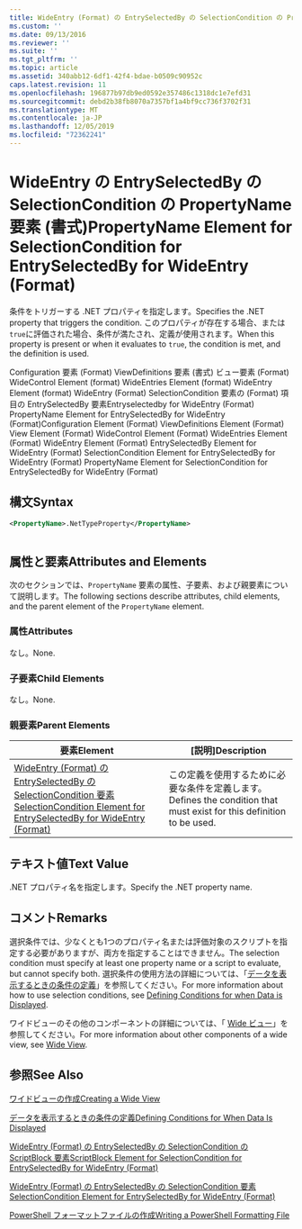 ```yaml
---
title: WideEntry (Format) の EntrySelectedBy の SelectionCondition の PropertyName 要素Microsoft Docs
ms.custom: ''
ms.date: 09/13/2016
ms.reviewer: ''
ms.suite: ''
ms.tgt_pltfrm: ''
ms.topic: article
ms.assetid: 340abb12-6df1-42f4-bdae-b0509c90952c
caps.latest.revision: 11
ms.openlocfilehash: 196877b97db9ed0592e357486c1318dc1e7efd31
ms.sourcegitcommit: debd2b38fb8070a7357bf1a4bf9cc736f3702f31
ms.translationtype: MT
ms.contentlocale: ja-JP
ms.lasthandoff: 12/05/2019
ms.locfileid: "72362241"
---
```

# <a name="propertyname-element-for-selectioncondition-for-entryselectedby-for-wideentry-format"></a><span data-ttu-id="592b0-102">WideEntry の EntrySelectedBy の SelectionCondition の PropertyName 要素 (書式)</span><span class="sxs-lookup"><span data-stu-id="592b0-102">PropertyName Element for SelectionCondition for EntrySelectedBy for WideEntry (Format)</span></span>

<span data-ttu-id="592b0-103">条件をトリガーする .NET プロパティを指定します。</span><span class="sxs-lookup"><span data-stu-id="592b0-103">Specifies the .NET property that triggers the condition.</span></span> <span data-ttu-id="592b0-104">このプロパティが存在する場合、または `true`に評価された場合、条件が満たされ、定義が使用されます。</span><span class="sxs-lookup"><span data-stu-id="592b0-104">When this property is present or when it evaluates to `true`, the condition is met, and the definition is used.</span></span>

<span data-ttu-id="592b0-105">Configuration 要素 (Format) ViewDefinitions 要素 (書式) ビュー要素 (Format) WideControl Element (format) WideEntries Element (format) WideEntry Element (format) WideEntry (Format) SelectionCondition 要素の (Format) 項目の EntrySelectedBy 要素Entryselectedby for WideEntry (Format) PropertyName Element for EntrySelectedBy for WideEntry (Format)</span><span class="sxs-lookup"><span data-stu-id="592b0-105">Configuration Element (Format) ViewDefinitions Element (Format) View Element (Format) WideControl Element (Format) WideEntries Element (Format) WideEntry Element (Format) EntrySelectedBy Element for WideEntry (Format) SelectionCondition Element for EntrySelectedBy for WideEntry (Format) PropertyName Element for SelectionCondition for EntrySelectedBy for WideEntry (Format)</span></span>

## <a name="syntax"></a><span data-ttu-id="592b0-106">構文</span><span class="sxs-lookup"><span data-stu-id="592b0-106">Syntax</span></span>

```xml
<PropertyName>.NetTypeProperty</PropertyName>
```

```csharp

```

## <a name="attributes-and-elements"></a><span data-ttu-id="592b0-107">属性と要素</span><span class="sxs-lookup"><span data-stu-id="592b0-107">Attributes and Elements</span></span>

<span data-ttu-id="592b0-108">次のセクションでは、`PropertyName` 要素の属性、子要素、および親要素について説明します。</span><span class="sxs-lookup"><span data-stu-id="592b0-108">The following sections describe attributes, child elements, and the parent element of the `PropertyName` element.</span></span>

### <a name="attributes"></a><span data-ttu-id="592b0-109">属性</span><span class="sxs-lookup"><span data-stu-id="592b0-109">Attributes</span></span>

<span data-ttu-id="592b0-110">なし。</span><span class="sxs-lookup"><span data-stu-id="592b0-110">None.</span></span>

### <a name="child-elements"></a><span data-ttu-id="592b0-111">子要素</span><span class="sxs-lookup"><span data-stu-id="592b0-111">Child Elements</span></span>

<span data-ttu-id="592b0-112">なし。</span><span class="sxs-lookup"><span data-stu-id="592b0-112">None.</span></span>

### <a name="parent-elements"></a><span data-ttu-id="592b0-113">親要素</span><span class="sxs-lookup"><span data-stu-id="592b0-113">Parent Elements</span></span>

|<span data-ttu-id="592b0-114">要素</span><span class="sxs-lookup"><span data-stu-id="592b0-114">Element</span></span>|<span data-ttu-id="592b0-115">[説明]</span><span class="sxs-lookup"><span data-stu-id="592b0-115">Description</span></span>|
|-------------|-----------------|
|[<span data-ttu-id="592b0-116">WideEntry (Format) の EntrySelectedBy の SelectionCondition 要素</span><span class="sxs-lookup"><span data-stu-id="592b0-116">SelectionCondition Element for EntrySelectedBy for WideEntry (Format)</span></span>](./selectioncondition-element-for-entryselectedby-for-widecontrol-format.md)|<span data-ttu-id="592b0-117">この定義を使用するために必要な条件を定義します。</span><span class="sxs-lookup"><span data-stu-id="592b0-117">Defines the condition that must exist for this definition to be used.</span></span>|

## <a name="text-value"></a><span data-ttu-id="592b0-118">テキスト値</span><span class="sxs-lookup"><span data-stu-id="592b0-118">Text Value</span></span>

<span data-ttu-id="592b0-119">.NET プロパティ名を指定します。</span><span class="sxs-lookup"><span data-stu-id="592b0-119">Specify the .NET property name.</span></span>

## <a name="remarks"></a><span data-ttu-id="592b0-120">コメント</span><span class="sxs-lookup"><span data-stu-id="592b0-120">Remarks</span></span>

<span data-ttu-id="592b0-121">選択条件では、少なくとも1つのプロパティ名または評価対象のスクリプトを指定する必要がありますが、両方を指定することはできません。</span><span class="sxs-lookup"><span data-stu-id="592b0-121">The selection condition must specify at least one property name or a script to evaluate, but cannot specify both.</span></span> <span data-ttu-id="592b0-122">選択条件の使用方法の詳細については、「[データを表示するときの条件の定義](./defining-conditions-for-displaying-data.md)」を参照してください。</span><span class="sxs-lookup"><span data-stu-id="592b0-122">For more information about how to use selection conditions, see [Defining Conditions for when Data is Displayed](./defining-conditions-for-displaying-data.md).</span></span>

<span data-ttu-id="592b0-123">ワイドビューのその他のコンポーネントの詳細については、「 [Wide ビュー](./creating-a-wide-view.md)」を参照してください。</span><span class="sxs-lookup"><span data-stu-id="592b0-123">For more information about other components of a wide view, see [Wide View](./creating-a-wide-view.md).</span></span>

## <a name="see-also"></a><span data-ttu-id="592b0-124">参照</span><span class="sxs-lookup"><span data-stu-id="592b0-124">See Also</span></span>

[<span data-ttu-id="592b0-125">ワイドビューの作成</span><span class="sxs-lookup"><span data-stu-id="592b0-125">Creating a Wide View</span></span>](./creating-a-wide-view.md)

[<span data-ttu-id="592b0-126">データを表示するときの条件の定義</span><span class="sxs-lookup"><span data-stu-id="592b0-126">Defining Conditions for When Data Is Displayed</span></span>](./defining-conditions-for-displaying-data.md)

[<span data-ttu-id="592b0-127">WideEntry (Format) の EntrySelectedBy の SelectionCondition の ScriptBlock 要素</span><span class="sxs-lookup"><span data-stu-id="592b0-127">ScriptBlock Element for SelectionCondition for EntrySelectedBy for WideEntry (Format)</span></span>](./scriptblock-element-for-selectioncondition-for-entryselectedby-for-widecontrol-format.md)

[<span data-ttu-id="592b0-128">WideEntry (Format) の EntrySelectedBy の SelectionCondition 要素</span><span class="sxs-lookup"><span data-stu-id="592b0-128">SelectionCondition Element for EntrySelectedBy for WideEntry (Format)</span></span>](./selectioncondition-element-for-entryselectedby-for-widecontrol-format.md)

[<span data-ttu-id="592b0-129">PowerShell フォーマットファイルの作成</span><span class="sxs-lookup"><span data-stu-id="592b0-129">Writing a PowerShell Formatting File</span></span>](./writing-a-powershell-formatting-file.md)
